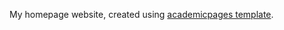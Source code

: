 My homepage website, created using [academicpages template](https://github.com/academicpages/academicpages.github.io). 
